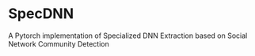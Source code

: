 # SpecDNN
A Pytorch implementation of Specialized DNN Extraction based on Social Network Community Detection
